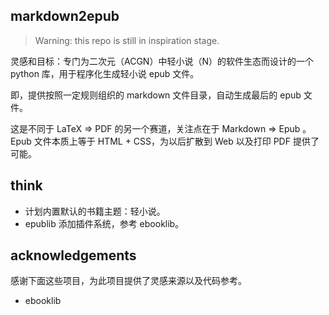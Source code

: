 ## markdown2epub

> Warning: this repo is still in inspiration stage.

灵感和目标：专门为二次元（ACGN）中轻小说（N）的软件生态而设计的一个 python 库，用于程序化生成轻小说 epub 文件。

即，提供按照一定规则组织的 markdown 文件目录，自动生成最后的 epub 文件。

这是不同于 LaTeX => PDF 的另一个赛道，关注点在于 Markdown => Epub 。Epub 文件本质上等于 HTML + CSS，为以后扩散到 Web 以及打印
PDF 提供了可能。

## think

- 计划内置默认的书籍主题：轻小说。
- epublib 添加插件系统，参考 ebooklib。

## acknowledgements

感谢下面这些项目，为此项目提供了灵感来源以及代码参考。

- ebooklib
